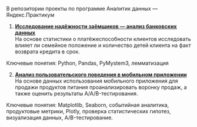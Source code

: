 В репозитории проекты по программе Аналитик данных — Яндекс.Практикум

1. [**Исследование надёжности заёмщиков — анализ банковских данных**](https://github.com/Koroleva-Elena/yandex-praktikum-projects/tree/main/Исследование%20надежности%20заемщиков)       
На основе статистики о платёжеспособности клиентов исследовать влияет ли семейное положение и количество детей клиента на факт возврата кредита в срок.  
    
Ключевые понятия: Python, Pandas, PyMystem3, лемматизация

2. [**Анализ пользовательского поведения в мобильном приложении**](https://github.com/Koroleva-Elena/yandex-praktikum-projects/tree/main/AB-тестирование)      
На основе данных использования мобильного приложения для продажи продуктов питания проанализировать воронку продаж, а также оценить результаты A/A/B-тестирования.  
    
Ключевые понятия: Matplotlib, Seaborn, событийная аналитика, продуктовые метрики, Plotly, проверка статистических гипотез, визуализация данных, A/B-тестирование.
